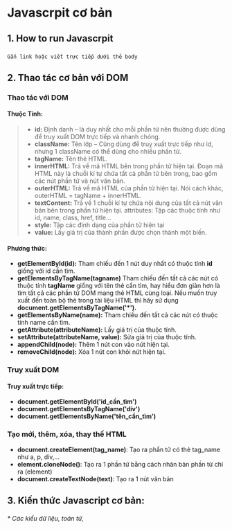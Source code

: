 # Javascrpit cơ bản
## 1. How to run Javascrpit
###
~~~
Gắn link hoặc viết trực tiếp dưới thẻ body
~~~
##  2. Thao tác cơ bản với DOM
### Thao tác với DOM
#### **Thuộc Tính:**
> * **id:** Định danh – là duy nhất cho mỗi phần tử nên thường được dùng để truy xuất DOM trực tiếp và nhanh chóng. 
> * **className:** Tên lớp – Cũng dùng để truy xuất trực tiếp như id, nhưng 1 className có thể dùng cho nhiều phần tử.
> * **tagName:** Tên thẻ HTML.
> * **innerHTML:** Trả về mã HTML bên trong phần tử hiện tại. Đoạn mã HTML này là chuỗi kí tự chứa tất cả phần tử bên trong, bao gồm các nút phần tử và nút văn bản.
> * **outerHTML:** Trả về mã HTML của phần tử hiện tại. Nói cách khác, outerHTML = tagName + innerHTML.
> * **textContent:** Trả về 1 chuỗi kí tự chứa nội dung của tất cả nút văn bản bên trong phần tử hiện tại.
attributes: Tập các thuộc tính như id, name, class, href, title…
> * **style:** Tập các định dạng của phần tử hiện tại
> * **value:** Lấy giá trị của thành phần được chọn thành một biến.

#### **Phương thức:**
* **getElementById(id):** Tham chiếu đến 1 nút duy nhất có thuộc tính **id** giống với id cần tìm.
* **getElementsByTagName(tagname)** Tham chiếu đến tất cả các nút có thuộc tính **tagName** giống với tên thẻ cần tìm, hay hiểu đơn giản hơn là tìm tất cả các phần tử DOM mang thẻ HTML cùng loại. Nếu muốn truy xuất đến toàn bộ thẻ trong tài liệu HTML thì hãy sử dụng **document.getElementsByTagName('*').**
* **getElementsByName(name):** Tham chiếu đến tất cả các nút có thuộc tính name cần tìm.
* **getAttribute(attributeName):** Lấy giá trị của thuộc tính.
* **setAttribute(attributeName, value):** Sửa giá trị của thuộc tính.
* **appendChild(node):** Thêm 1 nút con vào nút hiện tại.
* **removeChild(node):** Xóa 1 nút con khỏi nút hiện tại.

### **Truy xuất DOM**
#### **Truy xuất trực tiếp:**
* **document.getElementById('id_cần_tìm')**
* **document.getElementsByTagName('div')**
* **document.getElementsByName('tên_cần_tìm')**

### **Tạo mới, thêm, xóa, thay thế HTML**
* **document.createElement(tag_name)**: Tạo ra phần tử có thẻ tag_name như a, p, div,...
* **element.cloneNode()**: Tạo ra 1 phần tử bằng cách nhân bản phần tử chỉ ra (element)
* **document.createTextNode(text)**: Tạo ra 1 nút văn bản
## 3. Kiến thức Javascript cơ bản: 
######    *  Các kiểu dữ liệu, toán tử, 
